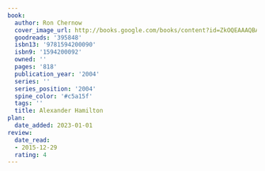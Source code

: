 ```yaml
---
book:
  author: Ron Chernow
  cover_image_url: http://books.google.com/books/content?id=ZkOQEAAAQBAJ&printsec=frontcover&img=1&zoom=1&source=gbs_api
  goodreads: '395848'
  isbn13: '9781594200090'
  isbn9: '1594200092'
  owned: ''
  pages: '818'
  publication_year: '2004'
  series: ''
  series_position: '2004'
  spine_color: '#c5a15f'
  tags: ''
  title: Alexander Hamilton
plan:
  date_added: 2023-01-01
review:
  date_read:
  - 2015-12-29
  rating: 4
---
```

